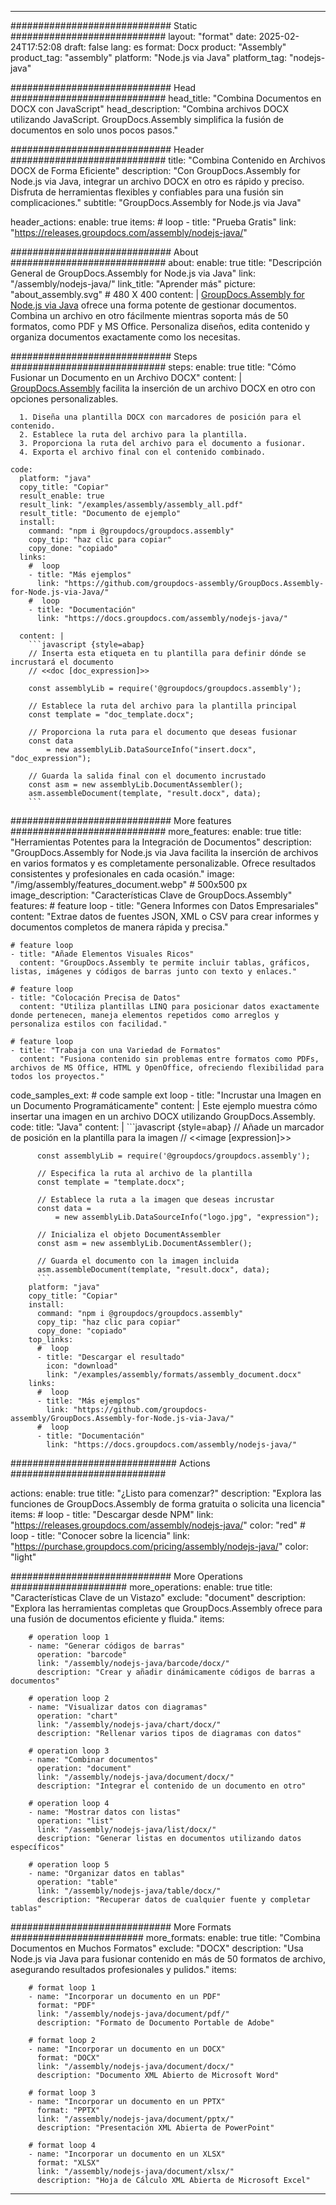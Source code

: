 



---
############################# Static ############################
layout: "format"
date:  2025-02-24T17:52:08
draft: false
lang: es
format: Docx
product: "Assembly"
product_tag: "assembly"
platform: "Node.js via Java"
platform_tag: "nodejs-java"

############################# Head ############################
head_title: "Combina Documentos en DOCX con JavaScript"
head_description: "Combina archivos DOCX utilizando JavaScript. GroupDocs.Assembly simplifica la fusión de documentos en solo unos pocos pasos."

############################# Header ############################
title: "Combina Contenido en Archivos DOCX de Forma Eficiente" 
description: "Con GroupDocs.Assembly for Node.js via Java, integrar un archivo DOCX en otro es rápido y preciso. Disfruta de herramientas flexibles y confiables para una fusión sin complicaciones."
subtitle: "GroupDocs.Assembly for Node.js via Java" 

header_actions:
  enable: true
  items:
    #  loop
    - title: "Prueba Gratis"
      link: "https://releases.groupdocs.com/assembly/nodejs-java/"
      
############################# About ############################
about:
    enable: true
    title: "Descripción General de GroupDocs.Assembly for Node.js via Java"
    link: "/assembly/nodejs-java/"
    link_title: "Aprender más"
    picture: "about_assembly.svg" # 480 X 400
    content: |
       [GroupDocs.Assembly for Node.js via Java](/assembly/nodejs-java/) ofrece una forma potente de gestionar documentos. Combina un archivo en otro fácilmente mientras soporta más de 50 formatos, como PDF y MS Office. Personaliza diseños, edita contenido y organiza documentos exactamente como los necesitas.

############################# Steps ############################
steps:
    enable: true
    title: "Cómo Fusionar un Documento en un Archivo DOCX"
    content: |
      [GroupDocs.Assembly](/assembly/nodejs-java/) facilita la inserción de un archivo DOCX en otro con opciones personalizables.
      
      1. Diseña una plantilla DOCX con marcadores de posición para el contenido.
      2. Establece la ruta del archivo para la plantilla.
      3. Proporciona la ruta del archivo para el documento a fusionar.
      4. Exporta el archivo final con el contenido combinado.
   
    code:
      platform: "java"
      copy_title: "Copiar"
      result_enable: true
      result_link: "/examples/assembly/assembly_all.pdf"
      result_title: "Documento de ejemplo"
      install:
        command: "npm i @groupdocs/groupdocs.assembly"
        copy_tip: "haz clic para copiar"
        copy_done: "copiado"
      links:
        #  loop
        - title: "Más ejemplos"
          link: "https://github.com/groupdocs-assembly/GroupDocs.Assembly-for-Node.js-via-Java/"
        #  loop
        - title: "Documentación"
          link: "https://docs.groupdocs.com/assembly/nodejs-java/"
          
      content: |
        ```javascript {style=abap}
        // Inserta esta etiqueta en tu plantilla para definir dónde se incrustará el documento
        // <<doc [doc_expression]>>
    
        const assemblyLib = require('@groupdocs/groupdocs.assembly');

        // Establece la ruta del archivo para la plantilla principal
        const template = "doc_template.docx";

        // Proporciona la ruta para el documento que deseas fusionar
        const data 
            = new assemblyLib.DataSourceInfo("insert.docx", "doc_expression");

        // Guarda la salida final con el documento incrustado
        const asm = new assemblyLib.DocumentAssembler();
        asm.assembleDocument(template, "result.docx", data);
        ```           

############################# More features ############################
more_features:
  enable: true
  title: "Herramientas Potentes para la Integración de Documentos"
  description: "GroupDocs.Assembly for Node.js via Java facilita la inserción de archivos en varios formatos y es completamente personalizable. Ofrece resultados consistentes y profesionales en cada ocasión."
  image: "/img/assembly/features_document.webp" # 500x500 px
  image_description: "Características Clave de GroupDocs.Assembly"
  features:
    # feature loop
    - title: "Genera Informes con Datos Empresariales"
      content: "Extrae datos de fuentes JSON, XML o CSV para crear informes y documentos completos de manera rápida y precisa."

    # feature loop
    - title: "Añade Elementos Visuales Ricos"
      content: "GroupDocs.Assembly te permite incluir tablas, gráficos, listas, imágenes y códigos de barras junto con texto y enlaces."

    # feature loop
    - title: "Colocación Precisa de Datos"
      content: "Utiliza plantillas LINQ para posicionar datos exactamente donde pertenecen, maneja elementos repetidos como arreglos y personaliza estilos con facilidad."

    # feature loop
    - title: "Trabaja con una Variedad de Formatos"
      content: "Fusiona contenido sin problemas entre formatos como PDFs, archivos de MS Office, HTML y OpenOffice, ofreciendo flexibilidad para todos los proyectos."
      
  code_samples_ext:
    # code sample ext loop
    - title: "Incrustar una Imagen en un Documento Programáticamente"
      content: |
        Este ejemplo muestra cómo insertar una imagen en un archivo DOCX utilizando GroupDocs.Assembly.
      code:
        title: "Java"
        content: |
          ```javascript {style=abap}
          // Añade un marcador de posición en la plantilla para la imagen
          // <<image [expression]>>
          
          const assemblyLib = require('@groupdocs/groupdocs.assembly');

          // Especifica la ruta al archivo de la plantilla
          const template = "template.docx";

          // Establece la ruta a la imagen que deseas incrustar
          const data =
              = new assemblyLib.DataSourceInfo("logo.jpg", "expression");

          // Inicializa el objeto DocumentAssembler
          const asm = new assemblyLib.DocumentAssembler();

          // Guarda el documento con la imagen incluida
          asm.assembleDocument(template, "result.docx", data);
          ```
        platform: "java"
        copy_title: "Copiar"
        install:
          command: "npm i @groupdocs/groupdocs.assembly"
          copy_tip: "haz clic para copiar"
          copy_done: "copiado"
        top_links:
          #  loop
          - title: "Descargar el resultado"
            icon: "download"
            link: "/examples/assembly/formats/assembly_document.docx"
        links:
          #  loop
          - title: "Más ejemplos"
            link: "https://github.com/groupdocs-assembly/GroupDocs.Assembly-for-Node.js-via-Java/"
          #  loop
          - title: "Documentación"
            link: "https://docs.groupdocs.com/assembly/nodejs-java/"
            

            


############################## Actions ############################

actions:
  enable: true
  title: "¿Listo para comenzar?"
  description: "Explora las funciones de GroupDocs.Assembly de forma gratuita o solicita una licencia"
  items:
    #  loop
    - title: "Descargar desde NPM"
      link: "https://releases.groupdocs.com/assembly/nodejs-java/"
      color: "red"
        #  loop
    - title: "Conocer sobre la licencia"
      link: "https://purchase.groupdocs.com/pricing/assembly/nodejs-java/"
      color: "light"


############################# More Operations #####################
more_operations:
    enable: true
    title: "Características Clave de un Vistazo"
    exclude: "document"
    description: "Explora las herramientas completas que GroupDocs.Assembly ofrece para una fusión de documentos eficiente y fluida."
    items: 
          
        # operation loop 1
        - name: "Generar códigos de barras"
          operation: "barcode"
          link: "/assembly/nodejs-java/barcode/docx/"
          description: "Crear y añadir dinámicamente códigos de barras a documentos"

        # operation loop 2
        - name: "Visualizar datos con diagramas"
          operation: "chart"
          link: "/assembly/nodejs-java/chart/docx/"
          description: "Rellenar varios tipos de diagramas con datos"

        # operation loop 3
        - name: "Combinar documentos"
          operation: "document"
          link: "/assembly/nodejs-java/document/docx/"
          description: "Integrar el contenido de un documento en otro"

        # operation loop 4
        - name: "Mostrar datos con listas"
          operation: "list"
          link: "/assembly/nodejs-java/list/docx/"
          description: "Generar listas en documentos utilizando datos específicos"

        # operation loop 5
        - name: "Organizar datos en tablas"
          operation: "table"
          link: "/assembly/nodejs-java/table/docx/"
          description: "Recuperar datos de cualquier fuente y completar tablas"
         
          
############################# More Formats ########################
more_formats:
    enable: true
    title: "Combina Documentos en Muchos Formatos"
    exclude: "DOCX"
    description: "Usa Node.js via Java para fusionar contenido en más de 50 formatos de archivo, asegurando resultados profesionales y pulidos."
    items: 
          
        # format loop 1
        - name: "Incorporar un documento en un PDF"
          format: "PDF"
          link: "/assembly/nodejs-java/document/pdf/"
          description: "Formato de Documento Portable de Adobe"
          
        # format loop 2
        - name: "Incorporar un documento en un DOCX"
          format: "DOCX"
          link: "/assembly/nodejs-java/document/docx/"
          description: "Documento XML Abierto de Microsoft Word"
          
        # format loop 3
        - name: "Incorporar un documento en un PPTX"
          format: "PPTX"
          link: "/assembly/nodejs-java/document/pptx/"
          description: "Presentación XML Abierta de PowerPoint"
          
        # format loop 4
        - name: "Incorporar un documento en un XLSX"
          format: "XLSX"
          link: "/assembly/nodejs-java/document/xlsx/"
          description: "Hoja de Cálculo XML Abierta de Microsoft Excel"


          

---